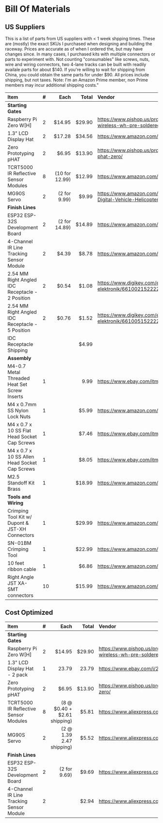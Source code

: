 
# Bill Of Materials 

## US Suppliers

This is a list of parts from US suppliers with < 1 week shpping times.
These are (mostly) the exact SKUs I purchased when designing and building
the raceway.  Prices are accurate as of when I ordered the, but may have
changes since.  In many cases, I purchased kits with multiple connectors
or parts to experiment with.  Not counting "consumables" like screws,
nuts, wire and wiring connectors, two 4-lane tracks can be built with
readily availale parts for about $140.  If you're willing to wait for
shipping from China, you could obtain the same parts for under $90.
All prices include shipping, but not taxes.  Note: I'm an Amazon Prime
member, non Prime members may incur additional shipping costs."

| Item | # | Each | Total | Vendor |
| :--- | :---     | ---: | ---:  | :---   |
| **Starting Gates** | |  |  |  |
| Raspberry Pi Zero W[H] | 2 | $14.95 | $29.90 | https://www.pishop.us/product/raspberry-pi-zero-wireless-wh-pre-soldered-header/ |
| 1.3" LCD Display Hat | 2 | $17.28 | $34.56 | https://www.amazon.com/gp/product/B07FDQVYFM |
| Zero Prototyping pHAT | 2 | $6.95 | $13.90 | https://www.pishop.us/product/zero-prototyping-phat-zero/ |
| TCRT5000  IR Reflective Sensor Modules | 8 | (10 for 12.99) | $12.99 | https://www.amazon.com/gp/product/B081RPJ44L |
| MG90S Servo | 2 | (2 for 9.99) | $9.99 | https://www.amazon.com/Maxmoral-Upgraded-Digital-Vehicle-Helicopter/dp/B07NV476P7 |
| **Finish Lines** | |  |  |  |
| ESP32 ESP-32S Development Board  | 2 | (2 for 14.89) | $14.89 | https://www.amazon.com/dp/B07Q576VWZ/ |
| 4-Channel IR Line Tracking Sensor Module | 2 | $4.39 | $8.78 | https://www.amazon.com/dp/B07Q2HRXN4 |
|  2.54 MM Right Angled IDC Receptacle - 2 Position | 2 | $0.54 | $1.08 | https://www.digikey.com/en/products/detail/w-rth-elektronik/661002152222/10239727 |
|  2.54 MM Right Angled IDC Receptacle - 5 Position | 2 | $0.76 | $1.52 | https://www.digikey.com/en/products/detail/w-rth-elektronik/661005152222/10239742 |
|  IDC Receptacle Shipping |   |       | $4.99 | |
| **Assembly** | |  |  |  |
| M4-0.7 Metal Threaded Heat Set Screw Inserts | 1 |  | 9.99 | https://www.ebay.com/itm/292173878339 |
| M4 x 0.7mm SS Nylon Lock Nuts | 1 |  | $5.99 | https://www.amazon.com/gp/product/B075ZZD3NN |
| M4 x 0.7 x 10 SS Flat Head Socket Cap Screws | 1 |  | $7.46 | https://www.ebay.com/itm/222695733073 |
| M4 x 0.7 x 10 SS Allen Head Socket Cap Screws | 1 |  | $8.05 | https://www.ebay.com/itm//152158936608 |
| M2.5 Standoff Kit Brass | 1 |  | $18.99 | https://www.amazon.com/gp/product/B06XX28ZZR |
| **Tools and Wiring** | | | |
| Crimping Tool Kit w/ Dupont & JST-XH Connectors | 1 |  | $29.99 | https://www.amazon.com/gp/product/B07ZK5F8HP |
| SN-01BM Crimping Tool | 1 |  | $22.99 | https://www.amazon.com/gp/product/B00YGLKBSK |
| 10 feet ribbon cable | 1 |  | $6.86 | https://www.amazon.com/gp/product/B007R9SQQM |
| Right Angle JST XA-SMT connectors | 10 |  | $15.99 | https://www.amazon.com/gp/product/B085QLMZMP |

## Cost Optimized

| Item | # | Each | Total | Vendor |
| :--- | :---     | ---: | ---:  | :---   |
| **Starting Gates** | |  |  |  |
| Raspberry Pi Zero W[H] | 2 | $14.95 | $29.90 | https://www.pishop.us/product/raspberry-pi-zero-wireless-wh-pre-soldered-header/ |
| 1.3" LCD Display Hat - 2 pack | 1 | 23.79  | 23.79  | https://www.ebay.com/i/264844157433 |
| Zero Prototyping pHAT | 2 | $6.95 | $13.90 | https://www.pishop.us/product/zero-prototyping-phat-zero/ |
| TCRT5000  IR Reflective Sensor Modules | 8 | (8 @ $0.40 + $2.61 shipping) | $5.81 | https://www.aliexpress.com/item/1005001841063508.html |
| MG90S Servo | 2 | (2 @ 1.39  2.47 shipping) | $5.52 | https://www.aliexpress.com/item/1005002071884212.html |
| **Finish Lines** | |  |  |  |
| ESP32 ESP-32S Development Board  | 2 | (2 for 9.69) | $9.69 | https://www.aliexpress.com/item/32864722159.html |
| 4-Channel IR Line Tracking Sensor Module | 2 | | $2.94 | https://www.aliexpress.com/item/33007862609.html |
